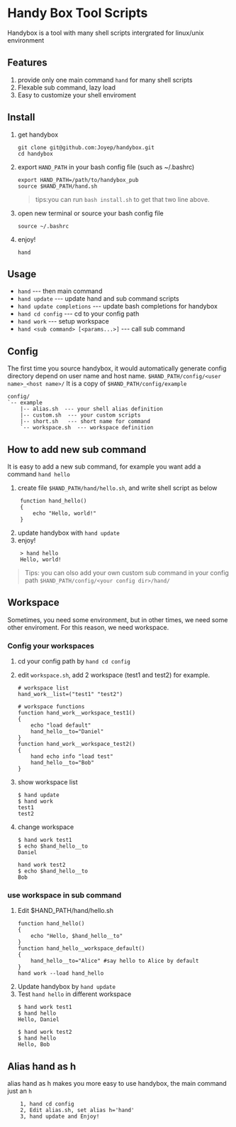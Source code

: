 
# Handy Box Tool Scripts
Handybox is a tool with many shell scripts intergrated for linux/unix environment


## Features
1. provide only one main command `hand` for many shell scripts
2. Flexable sub command, lazy load
3. Easy to customize your shell enviroment

## Install
1. get handybox
    ```
    git clone git@github.com:Joyep/handybox.git
    cd handybox
    ```
2. export `HAND_PATH` in your bash config file (such as ~/.bashrc)
    ``` 
    export HAND_PATH=/path/to/handybox_pub
    source $HAND_PATH/hand.sh
    ```
   > tips:you can run `bash install.sh` to get that two line above.
3. open new terminal or source your bash config file
    ```
    source ~/.bashrc
    ```
4. enjoy!
   ```
   hand
   ```

## Usage
* `hand` --- then main command
* `hand update` --- update hand and sub command scripts
* `hand update completions` --- update bash completions for handybox
* `hand cd config`  --- cd to your config path
* `hand work` --- setup workspace
* `hand <sub command> [<params...>]`  --- call sub command


## Config
The first time you source handybox, it would automatically generate config directory depend on user name and host name.
`$HAND_PATH/config/<user name>_<host name>/`
It is a copy of `$HAND_PATH/config/example`
```
config/
`-- example
    |-- alias.sh  --- your shell alias definition
    |-- custom.sh  --- your custom scripts
    |-- short.sh   --- short name for command
    `-- workspace.sh  --- workspace definition
```

## How to add new sub command
It is easy to add a new sub command, for example you want add a command `hand hello`
1. create file `$HAND_PATH/hand/hello.sh`, and write shell script as below
```
    function hand_hello()
    {
        echo "Hello, world!"
    }
```
2. update handybox with `hand update`
3. enjoy!
```
    > hand hello
    Hello, world!
```
> Tips: you can olso add your own custom sub command in your config path `$HAND_PATH/config/<your config dir>/hand/`


## Workspace
Sometimes, you need some environment, but in other times, we need some other enviroment. For this reason, we need workspace.
### Config your workspaces
1. cd your config path by `hand cd config`
2. edit `workspace.sh`, add 2 workspace (test1 and test2) for example.
    ```
    # workspace list
    hand_work__list=("test1" "test2")

    # workspace functions
    function hand_work__workspace_test1()
    {
    	echo "load default"
    	hand_hello__to="Daniel"
    }
    function hand_work__workspace_test2()
    {
    	hand echo info "load test"
    	hand_hello__to="Bob"
    }
    ```
3. show workspace list
    ```
    $ hand update
    $ hand work
    test1
    test2
    ```
4. change workspace
    ```
    $ hand work test1
    $ echo $hand_hello__to
    Daniel
    ```

    ```
    hand work test2
    $ echo $hand_hello__to
    Bob
    ```

### use workspace in sub command
1. Edit $HAND_PATH/hand/hello.sh
    ```
    function hand_hello()
    {
        echo "Hello, $hand_hello__to"
    }
    function hand_hello__workspace_default()
    {
        hand_hello__to="Alice" #say hello to Alice by default
    }
    hand work --load hand_hello
    ```
2. Update handybox by `hand update`
3. Test `hand hello` in different workspace
    ```
    $ hand work test1
    $ hand hello
    Hello, Daniel

    $ hand work test2
    $ hand hello
    Hello, Bob
    ```



## Alias hand as h
alias hand as h makes you more easy to use handybox, the main command just an `h`
```
    1, hand cd config
    2, Edit alias.sh, set alias h='hand'
    3, hand update and Enjoy!
```













